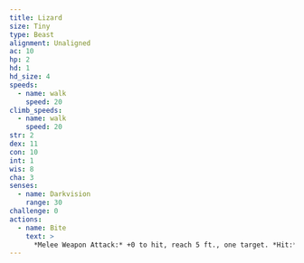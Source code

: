 ```yaml
---
title: Lizard
size: Tiny
type: Beast
alignment: Unaligned
ac: 10
hp: 2
hd: 1
hd_size: 4
speeds:
  - name: walk
    speed: 20
climb_speeds:
  - name: walk
    speed: 20
str: 2
dex: 11
con: 10
int: 1
wis: 8
cha: 3
senses:
  - name: Darkvision
    range: 30
challenge: 0
actions:
  - name: Bite
    text: >
      *Melee Weapon Attack:* +0 to hit, reach 5 ft., one target. *Hit:* 1 piercing damage.
---
```

